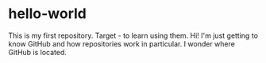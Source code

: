 # hello-world
This is my first repository. Target - to learn using them.
Hi! I'm just getting to know GitHub and how repositories work in particular. I wonder where GitHub is located.
